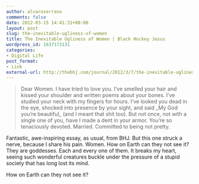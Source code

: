 ```yaml
---
author: alvaroserrano
comments: false
date: 2012-03-15 14:41:31+00:00
layout: post
slug: the-inevitable-ugliness-of-women
title: The Inevitable Ugliness of Women | Black Hockey Jesus
wordpress_id: 1637173131
categories:
- Digital Life
post_format:
- Link
external-url: http://thebhj.com/journal/2012/3/7/the-inevitable-ugliness-of-women.html
---
```



<blockquote>Dear Women. I have tried to love you. I’ve smelled your hair and kissed your shoulder and written poems about your bones. I’ve studied your neck with my fingers for hours. I’ve looked you dead in the eye, shocked into presence by your sight, and said _My God you’re beautiful_ (and I meant that shit too). But not once, not with a single one of you, have I made a dent in your armor. You’re so tenaciously devoted. Married. Committed to being not pretty.</blockquote>



Fantastic, awe-inspiring essay, as usual, from BHJ. But this one struck a nerve, because I share his pain. Women. How on Earth can they not see it? They are goddesses. Each and every one of them. It breaks my heart, seeing such wonderful creatures buckle under the pressure of a stupid society that has long lost its mind.

How on Earth can they not see it?

